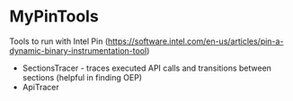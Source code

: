 # MyPinTools
Tools to run with Intel Pin (https://software.intel.com/en-us/articles/pin-a-dynamic-binary-instrumentation-tool)
+ SectionsTracer - traces executed API calls and transitions between sections (helpful in finding OEP)
+ ApiTracer